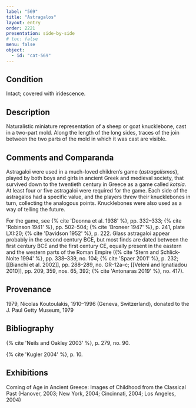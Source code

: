 ```yaml
---
label: "569"
title: "Astragalos"
layout: entry
order: 2221
presentation: side-by-side
# toc: false
menu: false
object:
  - id: "cat-569"
---
```


## Condition

Intact; covered with iridescence.

## Description

Naturalistic miniature representation of a sheep or goat knucklebone, cast in a two-part mold. Along the length of the long sides, traces of the join between the two parts of the mold in which it was cast are visible.

## Comments and Comparanda

Astragaloi were used in a much-loved children’s game (*astragalismos*), played by both boys and girls in ancient Greek and medieval society, that survived down to the twentieth century in Greece as a game called *kotsia*. At least four or five astragaloi were required for the game. Each side of the astragalos had a specific value, and the players threw their knucklebones in turn, collecting the analogous points. Knucklebones were also used as a way of telling the future.

For the game, see {% cite 'Deonna et al. 1938' %}, pp. 332–333; {% cite 'Robinson 1941' %}, pp. 502–504; {% cite 'Broneer 1947' %}, p. 241, plate LXI:20; {% cite 'Davidson 1952' %}, p. 222. Glass astragaloi appear probably in the second century BCE, but most finds are dated between the first century BCE and the first century CE, equally present in the eastern and the western parts of the Roman Empire ({% cite 'Stern and Schlick-Nolte 1994' %}, pp. 338–339, no. 104; {% cite 'Spaer 2001' %}, p. 232; [[Bianchi et al. 2002]], pp. 288–289, no. GR-12a–c; [[Veleni and Ignatiadou 2010]], pp. 209, 359, nos. 65, 392; {% cite 'Antonaras 2019' %}, no. 417).

## Provenance

1979, Nicolas Koutoulakis, 1910–1996 (Geneva, Switzerland), donated to the J. Paul Getty Museum, 1979

## Bibliography

{% cite 'Neils and Oakley 2003' %}, p. 279, no. 90.

{% cite 'Kugler 2004' %}, p. 10.

## Exhibitions

Coming of Age in Ancient Greece: Images of Childhood from the Classical Past (Hanover, 2003; New York, 2004; Cincinnati, 2004; Los Angeles, 2004)